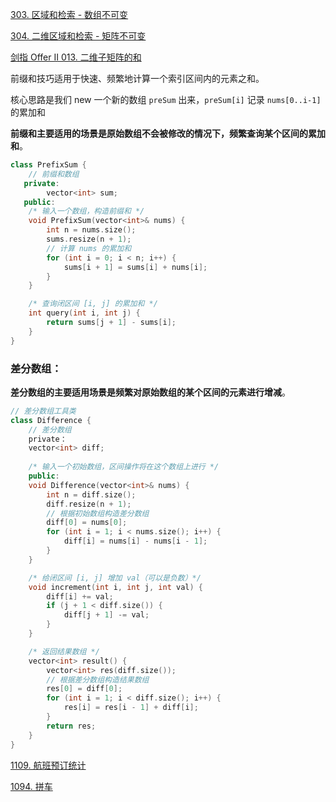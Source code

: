 [303. 区域和检索 - 数组不可变](https://leetcode.cn/problems/range-sum-query-immutable/)

[304. 二维区域和检索 - 矩阵不可变](https://leetcode.cn/problems/range-sum-query-2d-immutable/)

[剑指 Offer II 013. 二维子矩阵的和](https://leetcode.cn/problems/O4NDxx/)

前缀和技巧适用于快速、频繁地计算一个索引区间内的元素之和。

核心思路是我们 new 一个新的数组 `preSum` 出来，`preSum[i]` 记录 `nums[0..i-1]` 的累加和

**前缀和主要适用的场景是原始数组不会被修改的情况下，频繁查询某个区间的累加和**。

```c++
class PrefixSum {
    // 前缀和数组
   private:
    	vector<int> sum;
   public: 
    /* 输入一个数组，构造前缀和 */
    void PrefixSum(vector<int>& nums) {
        int n = nums.size();
        sums.resize(n + 1);
        // 计算 nums 的累加和
        for (int i = 0; i < n; i++) {
            sums[i + 1] = sums[i] + nums[i];
        }
    }

    /* 查询闭区间 [i, j] 的累加和 */
    int query(int i, int j) {
        return sums[j + 1] - sums[i];
    }
}
```

### 差分数组：

**差分数组的主要适用场景是频繁对原始数组的某个区间的元素进行增减**。

```c++
// 差分数组工具类
class Difference {
    // 差分数组
    private：
    vector<int> diff;
    
    /* 输入一个初始数组，区间操作将在这个数组上进行 */
    public:
    void Difference(vector<int>& nums) {
        int n = diff.size();
        diff.resize(n + 1);
        // 根据初始数组构造差分数组
        diff[0] = nums[0];
        for (int i = 1; i < nums.size(); i++) {
            diff[i] = nums[i] - nums[i - 1];
        }
    }

    /* 给闭区间 [i, j] 增加 val（可以是负数）*/
    void increment(int i, int j, int val) {
        diff[i] += val;
        if (j + 1 < diff.size()) {
            diff[j + 1] -= val;
        }
    }

    /* 返回结果数组 */
    vector<int> result() {
        vector<int> res(diff.size());
        // 根据差分数组构造结果数组
        res[0] = diff[0];
        for (int i = 1; i < diff.size(); i++) {
            res[i] = res[i - 1] + diff[i];
        }
        return res;
    }
}
```

[1109. 航班预订统计](https://leetcode.cn/problems/corporate-flight-bookings/)

[1094. 拼车](https://leetcode.cn/problems/car-pooling/)
